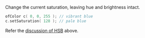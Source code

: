Change the current saturation, leaving hue and brightness intact.

```cpp
ofColor c( 0, 0, 255 ); // vibrant blue
c.setSaturation( 128 ); // pale blue
```

Refer the [discussion of HSB](#HSB) above.
